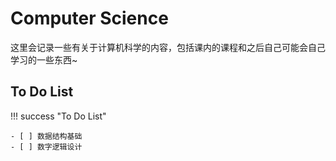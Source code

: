 <style>
h1, h2, h3, h4, h5, h6 {
    counter-reset: none !important;
}

h2::before,
h3::before,
h4::before,
h5::before,
h6::before {
    content: none !important;
    margin-right: 0 !important;
}
</style>

# Computer Science

这里会记录一些有关于计算机科学的内容，包括课内的课程和之后自己可能会自己学习的一些东西~

## To Do List

!!! success "To Do List"

    - [ ] 数据结构基础
    - [ ] 数字逻辑设计